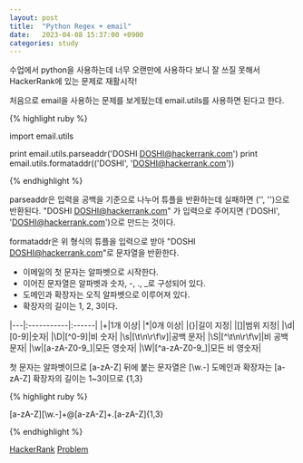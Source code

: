 ```yaml
---
layout: post
title:  "Python Regex + email"
date:   2023-04-08 15:37:00 +0900
categories: study
---
```

수업에서 python을 사용하는데 너무 오랜만에 사용하다 보니 잘 쓰질 못해서 HackerRank에 있는 문제로 재활시작!

처음으로 email을 사용하는 문제를 보게됬는데 email.utils를 사용하면 된다고 한다.

{% highlight ruby %}

import email.utils

print email.utils.parseaddr('DOSHI <DOSHI@hackerrank.com>')
print email.utils.formataddr(('DOSHI', 'DOSHI@hackerrank.com'))

{% endhighlight %}

parseaddr은 입력을 공백을 기준으로 나누어 튜플을 반환하는데 실패하면 ('', '')으로 반환된다.
"DOSHI <DOSHI@hackerrank.com>" 가 입력으로 주어지면 ('DOSHI',  'DOSHI@hackerrank.com')으로 만드는 것이다.

formataddr은 위 형식의 튜플을 입력으로 받아 "DOSHI <DOSHI@hackerrank.com>"로 문자열을 반환한다.


* 이메일의 첫 문자는 알파벳으로 시작한다.
* 이어진 문자열은 알파벳과 숫자, -, ., _로 구성되어 있다.
* 도메인과 확장자는 오직 알파벳으로 이루어져 있다.
* 확장자의 길이는 1, 2, 3이다.



|---|:-----------|:------|
|+|1개 이상|
|*|0개 이상|
|{}|길이 지정|
|[]|범위 지정|
|\d|[0-9]|숫자|
|\D|[^0-9]|비 숫자|
|\s|[\t\n\r\f\v]|공백 문자|
|\S|[^\t\n\r\f\v]|비 공백 문자|
|\w|[a-zA-Z0-9_]|모든 영숫자|
|\W|[^a-zA-Z0-9_]|모든 비 영숫자|


첫 문자는 알파벳이므로 [a-zA-Z] 뒤에 붙는 문자열은 [\w.-] 도메인과 확장자는 [a-zA-Z] 확장자의 길이는 1~3이므로 {1,3}

{% highlight ruby %}

[a-zA-Z][\w.-]+@[a-zA-Z]+\.[a-zA-Z]{1,3}

{% endhighlight %}


[HackerRank][HackerRank] 
[Problem][Problem]


[HackerRank]: https://www.hackerrank.com/
[Problem]: https://www.hackerrank.com/challenges/validating-named-email-addresses/problem